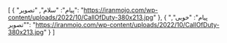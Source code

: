 [
  {
    "پیام": "سلام",
    "تصویر": "https://iranmojo.com/wp-content/uploads/2022/10/CallOfDuty-380x213.jpg"
  },
  {
    "پیام": "خوبی",
    "تصویر": "https://iranmojo.com/wp-content/uploads/2022/10/CallOfDuty-380x213.jpg"
  }
]
